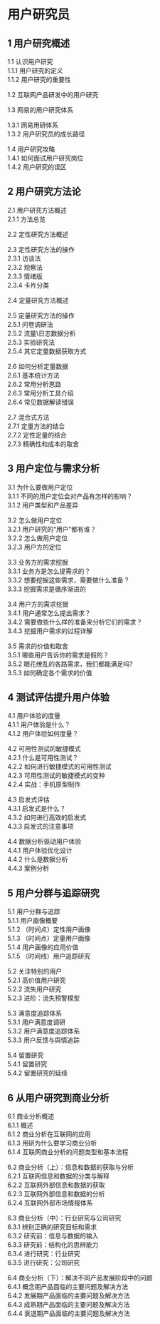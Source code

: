 # 用户研究员
## 1 用户研究概述
1.1 认识用户研究  
1.1.1 用户研究的定义  
1.1.2 用户研究的重要性  
  
1.2 互联网产品研发中的用户研究  
  
1.3 网易的用户研究体系  
  
1.3.1 网易用研体系  
1.3.2 用户研究员的成长路径  
  
1.4 用户研究攻略  
1.4.1 如何面试用户研究岗位  
1.4.2 用户研究的误区  

## 2 用户研究方法论
2.1 用户研究方法概述  
2.1.1 方法总览  
  
2.2 定性研究方法概述  
  
2.3 定性研究方法的操作  
2.3.1 访谈法  
2.3.2 观察法  
2.3.3 情绪版  
2.3.4 卡片分类  
  
2.4 定量研究方法概述  
  
2.5 定量研究方法的操作  
2.5.1 问卷调研法  
2.5.2 流量\日志数据分析  
2.5.3 实验研究法  
2.5.4 其它定量数据获取方式  
  
2.6 如何分析定量数据  
2.6.1 基本统计方法  
2.6.2 常用分析思路  
2.6.3 常用分析工具介绍  
2.6.4 常见数据解读错误  
  
2.7 混合式方法  
2.7.1 定量方法的结合  
2.7.2 定性定量的结合  
2.7.3 精确性和成本的取舍  

## 3 用户定位与需求分析
3.1 为什么要做用户定位  
3.1.1 不同的用户定位会对产品有怎样的影响？  
3.1.2 用户类型和产品差异  
  
3.2 怎么做用户定位  
3.2.1 用户研究的“用户”都有谁？  
3.2.2 怎么做用户定位  
3.2.3 用户方的定位  
  
3.3 业务方的需求挖掘  
3.3.1 业务方是怎么提需求的？  
3.3.2 想要挖掘这些需求，需要做什么准备？  
3.3.3 挖掘需求是循序渐进的  
  
3.4 用户方的需求挖掘  
3.4.1 用户通常怎么提出需求？  
3.4.2 需要做些什么样的准备来分析它们的需求？  
3.4.3 挖掘用户需求的过程详解  
  
3.5 需求的价值和取舍  
3.5.1 哪些用户告诉你的需求是假的？  
3.5.2 眼花缭乱的各路需求，我们都能满足吗?  
3.5.3 如何确定各个需求的价值  

## 4 测试评估提升用户体验
4.1 用户体验的度量  
4.1.1 用户体验是什么？  
4.1.2 用户体验如何度量？  
  
4.2 可用性测试的敏捷模式  
4.2.1 什么是可用性测试？  
4.2.2 如何进行敏捷模式的可用性测试  
4.2.3 可用性测试的敏捷模式的变种  
4.2.4 实战：手机原型制作  
  
4.3 启发式评估  
4.3.1 启发式是什么？   
4.3.2 如何进行高效的启发式  
4.3.3 启发式的注意事项  
  
4.4 数据分析驱动用户体验  
4.4.1 用户体验优化设计  
4.4.2 什么是数据分析  
4.4.3 案例分析  

## 5 用户分群与追踪研究
5.1 用户分群与追踪  
5.1.1 用户画像概要  
5.1.2 （时间点）定性用户画像  
5.1.3 （时间点）定量用户画像  
5.1.4 用户画像的应用价值  
5.1.5 （时间线）用户追踪研究  
  
5.2 关注特别的用户  
5.2.1 高价值用户研究  
5.2.2 流失用户研究  
5.2.3 进阶：流失预警模型  
  
5.3 满意度追踪体系  
5.3.1 用户满意度调研  
5.3.2 用户满意度追踪体系  
5.3.3 用户反馈与舆情追踪  
  
5.4 留置研究  
5.4.1 留置研究  
5.4.2 留置研究的延续  

## 6 从用户研究到商业分析
6.1 商业分析概述  
6.1.1 概述  
6.1.2 商业分析在互联网的应用  
6.1.3 用研为什么要学习商业分析  
6.1.4 互联网商业分析的问题类型和基本流程  
  
6.2 商业分析（上）：信息和数据的获取与分析  
6.2.1 互联网信息和数据的分类与解释  
6.2.2 互联网外部信息和数据的获取  
6.2.3 互联网外部信息和数据的分析  
6.2.4 互联网外部市场情报体系  
  
6.3 商业分析（中）：行业研究与公司研究  
6.3.1 辨别正确的研究目标和需求  
6.3.2 研究前：信息与数据的输入  
6.3.3 研究前：结构化的思辨能力  
6.3.4 进行研究：行业研究  
6.3.5 进行研究：公司研究  
  
6.4 商业分析（下）：解决不同产品发展阶段中的问题  
6.4.1 概念期产品面临的主要问题及解决方法  
6.4.2 发展期产品面临的主要问题及解决方法  
6.4.3 成熟期产品面临的主要问题及解决方法  
6.4.4 衰退期产品面临的主要问题及解决方法  

